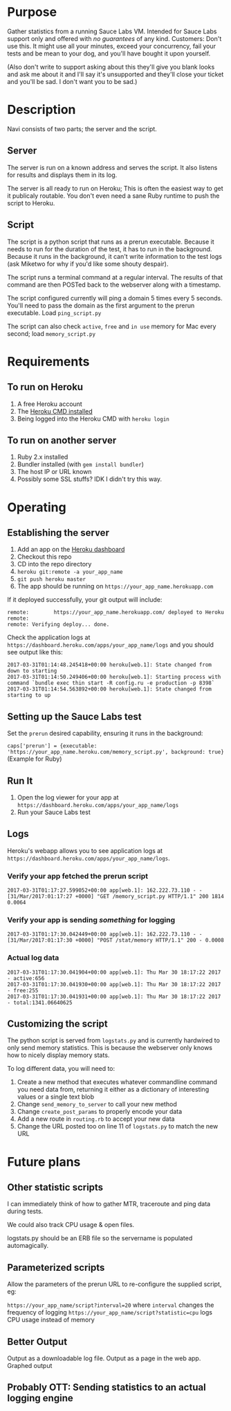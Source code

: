 # Purpose
Gather statistics from a running Sauce Labs VM.  Intended for Sauce Labs support only and offered with _no guarantees_ of any kind.  Customers: Don't use this.  It might use all your minutes, exceed your concurrency, fail your tests and be mean to your dog, and you'll have bought it upon yourself.

(Also don't write to support asking about this they'll give you blank looks and ask me about it and I'll say it's unsupported and they'll close your ticket and you'll be sad.  I don't want you to be sad.)

# Description
Navi consists of two parts; the server and the script.

## Server
The server is run on a known address and serves the script.  It also listens for results and displays them in its log.

The server is all ready to run on Heroku; This is often the easiest way to get it publicaly routable.  You don't even need a sane Ruby runtime to push the script to Heroku.

## Script
The script is a python script that runs as a prerun executable.  Because it needs to run for the duration of the test, it has to run in the background.  Because it runs in the background, it can't write information to the test logs (ask Miketwo for why if you'd like some shouty despair).

The script runs a terminal command at a regular interval.  The results of that command are then POSTed back to the webserver along with a timestamp.

The script configured currently will ping a domain 5 times every 5 seconds.  You'll need to pass the domain as the first argument to the prerun executable.  Load `ping_script.py`

The script can also check `active`, `free` and `in use` memory for Mac every second; load `memory_script.py`

# Requirements
## To run on Heroku
1. A free Heroku account
2. The [Heroku CMD installed](https://devcenter.heroku.com/articles/heroku-cli)
3. Being logged into the Heroku CMD with `heroku login`

## To run on another server
1. Ruby 2.x installed
2. Bundler installed (with `gem install bundler`)
3. The host IP or URL known
4. Possibly some SSL stuffs?  IDK I didn't try this way.

# Operating
## Establishing the server
1. Add an app on the [Heroku dashboard](https://dashboard.heroku.com/new?org=personal-apps)
2. Checkout this repo
3. CD into the repo directory
4. `heroku git:remote -a your_app_name`
5. `git push heroku master`
6. The app should be running on `https://your_app_name.herokuapp.com`

If it deployed successfully, your git output will include:

```
remote:        https://your_app_name.herokuapp.com/ deployed to Heroku
remote:
remote: Verifying deploy... done.
```

Check the application logs at `https://dashboard.heroku.com/apps/your_app_name/logs` and you should see output like this:

```
2017-03-31T01:14:48.245418+00:00 heroku[web.1]: State changed from down to starting
2017-03-31T01:14:50.249406+00:00 heroku[web.1]: Starting process with command `bundle exec thin start -R config.ru -e production -p 8398`
2017-03-31T01:14:54.563892+00:00 heroku[web.1]: State changed from starting to up
```

## Setting up the Sauce Labs test
Set the `prerun` desired capability, ensuring it runs in the background:

`caps['prerun'] = {executable: 'https://your_app_name.heroku.com/memory_script.py', background: true}`
(Example for Ruby)

## Run It
1. Open the log viewer for your app at `https://dashboard.heroku.com/apps/your_app_name/logs`
2. Run your Sauce Labs test

## Logs

Heroku's webapp allows you to see application logs at `https://dashboard.heroku.com/apps/your_app_name/logs`.

### Verify your app fetched the prerun script
`2017-03-31T01:17:27.599052+00:00 app[web.1]: 162.222.73.110 - - [31/Mar/2017:01:17:27 +0000] "GET /memory_script.py HTTP/1.1" 200 1814 0.0064`

### Verify your app is sending _something_ for logging
`2017-03-31T01:17:30.042449+00:00 app[web.1]: 162.222.73.110 - - [31/Mar/2017:01:17:30 +0000] "POST /stat/memory HTTP/1.1" 200 - 0.0008`

### Actual log data
```
2017-03-31T01:17:30.041904+00:00 app[web.1]: Thu Mar 30 18:17:22 2017 - active:656
2017-03-31T01:17:30.041930+00:00 app[web.1]: Thu Mar 30 18:17:22 2017 - free:255
2017-03-31T01:17:30.041931+00:00 app[web.1]: Thu Mar 30 18:17:22 2017 - total:1341.06640625
```

## Customizing the script
The python script is served from `logstats.py` and is currently hardwired to only send memory statistics.  This is because the webserver only knows how to nicely display memory stats.

To log different data, you will need to:
1. Create a new method that executes whatever commandline command you need data from, returning it either as a dictionary of interesting values or a single text blob
2. Change `send_memory_to_server` to call your new method
3. Change `create_post_params` to properly encode your data
4. Add a new route in `routing.rb` to accept your new data
5. Change the URL posted too on line 11 of `logstats.py` to match the new URL
 
# Future plans
## Other statistic scripts
I can immediately think of how to gather MTR, traceroute and ping data during tests.

We could also track CPU usage & open files.

logstats.py should be an ERB file so the servername is populated automagically.
## Parameterized scripts
Allow the parameters of the prerun URL to re-configure the supplied script, eg:

`https://your_app_name/script?interval=20` where `interval` changes the frequency of logging
`https://your_app_name/script?statistic=cpu` logs CPU usage instead of memory

## Better Output
Output as a downloadable log file.
Output as a page in the web app.
Graphed output

## Probably OTT: Sending statistics to an actual logging engine
